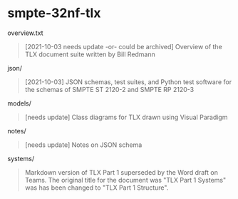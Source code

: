 # smpte-32nf-tlx


overview.txt
> [2021-10-03 needs update -or- could be archived] Overview of the TLX document suite written by Bill Redmann

json/
> [2021-10-03] JSON schemas, test suites, and Python test software for the schemas of SMPTE ST 2120-2 and SMPTE RP 2120-3

models/
> [needs update] Class diagrams for TLX drawn using Visual Paradigm

notes/
> [needs update] Notes on JSON schema

systems/
> Markdown version of TLX Part 1 superseded by the Word draft on Teams.
The original title for the document was "TLX Part 1 Systems" was has been changed to
"TLX Part 1 Structure".

